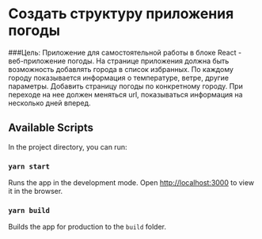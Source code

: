 # Создать структуру приложения погоды

###Цель:
Приложение для самостоятельной работы в блоке React - веб-приложение погоды.
На странице приложения должна быть возможность добавлять города в список избранных.
По каждому городу показывается информация о температуре, ветре, другие параметры.
Добавить страницу погоды по конкретному городу.
При переходе на нее должен меняться url, показываться информация на несколько дней вперед.

## Available Scripts

In the project directory, you can run:

### `yarn start`

Runs the app in the development mode.
Open [http://localhost:3000](http://localhost:3000) to view it in the browser.

### `yarn build`

Builds the app for production to the `build` folder.

